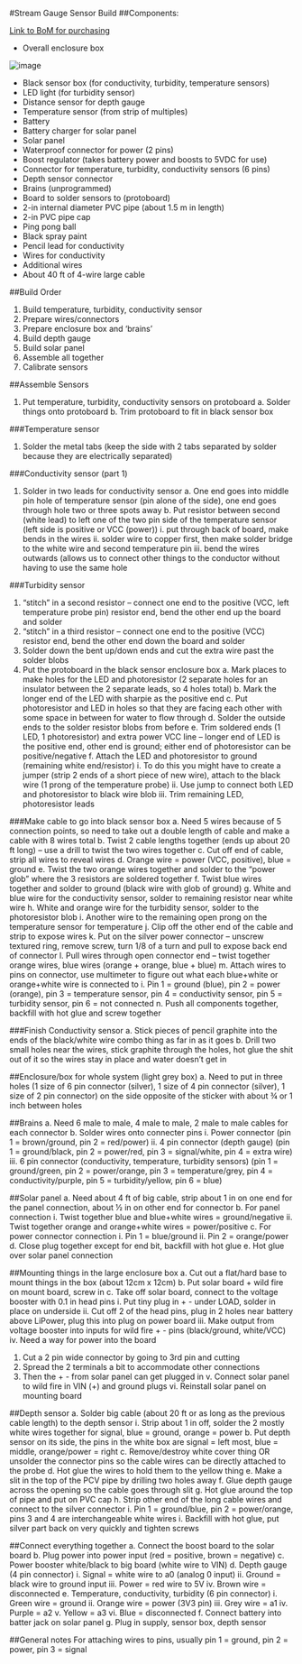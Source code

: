 #Stream Gauge Sensor Build##Components:
[Link to BoM for purchasing](https://docs.google.com/spreadsheets/d/1BFi_uSp-f-pFIpU4_zgPWczeKn1vDbkZFffHmn9BDuE/edit?usp=sharing)
-	Overall enclosure box
![image](http://)-	Black sensor box (for conductivity, turbidity, temperature sensors)-	LED light (for turbidity sensor)-	Distance sensor for depth gauge-	Temperature sensor (from strip of multiples)-	Battery-	Battery charger for solar panel-	Solar panel-	Waterproof connector for power (2 pins)-	Boost regulator (takes battery power and boosts to 5VDC for use)-	Connector for temperature, turbidity, conductivity sensors (6 pins)-	Depth sensor connector-	Brains (unprogrammed) -	Board to solder sensors to (protoboard)-	2-in internal diameter PVC pipe (about 1.5 m in length)-	2-in PVC pipe cap-	Ping pong ball-	Black spray paint-	Pencil lead for conductivity-	Wires for conductivity-	Additional wires-	About 40 ft of 4-wire large cable##Build Order1.	Build temperature, turbidity, conductivity sensor2.	Prepare wires/connectors3.	Prepare enclosure box and ‘brains’4.	Build depth gauge 5.	Build solar panel6.	Assemble all together7.	Calibrate sensors##Assemble Sensors1.	Put temperature, turbidity, conductivity sensors on protoboarda.	Solder things onto protoboardb.	Trim protoboard to fit in black sensor box###Temperature sensor1.	Solder the metal tabs (keep the side with 2 tabs separated by solder because they are electrically separated)###Conductivity sensor (part 1)1.	Solder in two leads for conductivity sensora.	One end goes into middle pin hole of temperature sensor (pin alone of the side), one end goes through hole two or three spots awayb.	Put resistor between second (white lead) to left one of the two pin side of the temperature sensor (left side is positive or VCC (power))i.	put through back of board, make bends in the wiresii.	solder wire to copper first, then make solder bridge to the white wire and second temperature piniii.	bend the wires outwards (allows us to connect other things to the conductor without having to use the same hole###Turbidity sensor1.	“stitch” in a second resistor – connect one end to the positive (VCC, left temperature probe pin) resistor end, bend the other end up the board and solder2.	“stitch” in a third resistor – connect one end to the positive (VCC) resistor end, bend the other end down the board and solder3.	Solder down the bent up/down ends and cut the extra wire past the solder blobs2.	Put the protoboard in the black sensor enclosure boxa.	Mark places to make holes for the LED and photoresistor (2 separate holes for an insulator between the 2 separate leads, so 4 holes total)b.	Mark the longer end of the LED with sharpie as the positive endc.	Put photoresistor and LED in holes so that they are facing each other with some space in between for water to flow throughd.	Solder the outside ends to the solder resistor blobs from beforee.	Trim soldered ends (1 LED, 1 photoresistor) and extra power VCC line – longer end of LED is the positive end, other end is ground; either end of photoresistor can be positive/negativef.	Attach the LED and photoresistor to ground (remaining white end/resistor)i.	To do this you might have to create a jumper (strip 2 ends of a short piece of new wire), attach to the black wire (1 prong of the temperature probe)ii.	Use jump to connect both LED and photoresistor to black wire blobiii.	Trim remaining LED, photoresistor leads###Make cable to go into black sensor boxa.	Need 5 wires because of 5 connection points, so need to take out a double length of cable and make a cable with 8 wires total b.	Twist 2 cable lengths together (ends up about 20 ft long) – use a drill to twist the two wires togetherc.	Cut off end of cable, strip all wires to reveal wiresd.	Orange wire = power (VCC, positive), blue = grounde.	Twist the two orange wires together and solder to the “power glob” where the 3 resistors are soldered togetherf.	Twist blue wires together and solder to ground (black wire with glob of ground)g.	White and blue wire for the conductivity sensor, solder to remaining resistor near white wireh.	White and orange wire for the turbidity sensor, solder to the photoresistor blobi.	Another wire to the remaining open prong on the temperature sensor for temperaturej.	Clip off the other end of the cable and strip to expose wiresk.	Put on the silver power connector – unscrew textured ring, remove screw, turn 1/8 of a turn and pull to expose back end of connectorl.	Pull wires through open connector end – twist together orange wires, blue wires (orange + orange, blue + blue)m.	Attach wires to pins on connector, use multimeter to figure out what each blue+white or orange+white wire is connected toi.	Pin 1 = ground (blue), pin 2 = power (orange), pin 3 = temperature sensor, pin 4 = conductivity sensor, pin 5 = turbidity sensor, pin 6 = not connected n.	Push all components together, backfill with hot glue and screw together###Finish Conductivity sensor a.	Stick pieces of pencil graphite into the ends of the black/white wire combo thing as far in as it goesb.	Drill two small holes near the wires, stick graphite through the holes, hot glue the shit out of it so the wires stay in place and water doesn’t get in##Enclosure/box for whole system (light grey box)a.	Need to put in three holes (1 size of 6 pin connector (silver), 1 size of 4 pin connector (silver), 1 size of 2 pin connector) on the side opposite of the sticker with about ¾ or 1 inch between holes##Brainsa.	Need 6 male to male, 4 male to male, 2 male to male cables for each connectorb.	Solder wires onto connecter pinsi.	Power connector (pin 1 = brown/ground, pin 2 = red/power)ii.	4 pin connector (depth gauge) (pin 1 = ground/black, pin 2 = power/red, pin 3 = signal/white, pin 4 = extra wire)iii.	6 pin connector (conductivity, temperature, turbidity sensors) (pin 1 = ground/green, pin 2 = power/orange, pin 3 = temperature/grey, pin 4 = conductivity/purple, pin 5 = turbidity/yellow, pin 6 = blue)##Solar panela.	Need about 4 ft of big cable, strip about 1 in on one end for the panel connection, about ½ in on other end for connectorb.	For panel connectioni.	Twist together blue and blue+white wires = ground/negativeii.	Twist together orange and orange+white wires = power/positivec.	For power connector connectioni.	Pin 1 = blue/groundii.	Pin 2 = orange/powerd.	Close plug together except for end bit, backfill with hot gluee.	Hot glue over solar panel connection##Mounting things in the large enclosure boxa.	Cut out a flat/hard base to mount things in the box (about 12cm x 12cm)b.	Put solar board + wild fire on mount board, screw in c.	Take off solar board, connect to the voltage booster with 0.1 in head pinsi.	Put tiny plug in + - under LOAD, solder in place on undersideii.	Cut off 2 of the head pins, plug in 2 holes near battery above LiPower, plug this into plug on power boardiii.	Make output from voltage booster into inputs for wild fire + - pins (black/ground, white/VCC)iv.	Need a way for power into the board1.	Cut a 2 pin wide connector by going to 3rd pin and cutting2.	Spread the 2 terminals a bit to accommodate other connections3.	Then the + - from solar panel can get plugged inv.	Connect solar panel to wild fire in VIN (+) and ground plugsvi.	Reinstall solar panel on mounting board##Depth sensora.	Solder big cable (about 20 ft or as long as the previous cable length) to the depth sensori.	Strip about 1 in off, solder the 2 mostly white wires together for signal, blue = ground, orange = powerb.	Put depth sensor on its side, the pins in the white box are signal = left most, blue = middle, orange/power = rightc.	Remove/destroy white cover thing OR unsolder the connector pins so the cable wires can be directly attached to the probed.	Hot glue the wires to hold them to the yellow thinge.	Make a slit in the top of the PCV pipe by drilling two holes awayf.	Glue depth gauge across the opening so the cable goes through slitg.	Hot glue around the top of pipe and put on PVC caph.	Strip other end of the long cable wires and connect to the silver connector i.	Pin 1 = ground/blue, pin 2 = power/orange, pins 3 and 4 are interchangeable white wiresi.	Backfill with hot glue, put silver part back on very quickly and tighten screws##Connect everything togethera.	Connect the boost board to the solar boardb.	Plug power into power input (red = positive, brown = negative)c.	Power booster white/black to big board (white wire to VIN)d.	Depth gauge (4 pin connector)i.	Signal = white wire to a0 (analog 0 input)ii.	Ground = black wire to ground inputiii.	Power = red wire to 5Viv.	Brown wire = disconnectede.	Temperature, conductivity, turbidity (6 pin connector)i.	Green wire = ground ii.	Orange wire = power (3V3 pin)iii.	Grey wire = a1iv.	Purple = a2v.	Yellow = a3vi.	Blue = disconnectedf.	Connect battery into batter jack on solar panelg.	Plug in supply, sensor box, depth sensor##General notesFor attaching wires to pins, usually pin 1 = ground, pin 2 = power, pin 3 = signal